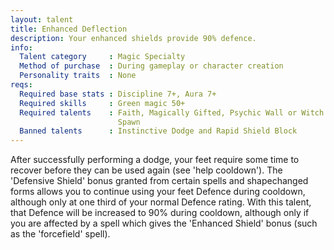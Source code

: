 ```yaml
---
layout: talent
title: Enhanced Deflection
description: Your enhanced shields provide 90% defence.
info:
  Talent category     : Magic Specialty
  Method of purchase  : During gameplay or character creation
  Personality traits  : None
reqs:
  Required base stats : Discipline 7+, Aura 7+
  Required skills     : Green magic 50+
  Required talents    : Faith, Magically Gifted, Psychic Wall or Witch
                        Spawn
  Banned talents      : Instinctive Dodge and Rapid Shield Block
---
```


After successfully performing a dodge, your feet require some time to recover
before they can be used again (see 'help cooldown').  The 'Defensive Shield'
bonus granted from certain spells and shapechanged forms allows you to continue
using your feet Defence during cooldown, although only at one third of your
normal Defence rating.  With this talent, that Defence will be increased to 90%
during cooldown, although only if you are affected by a spell which gives the
'Enhanced Shield' bonus (such as the 'forcefield' spell).
